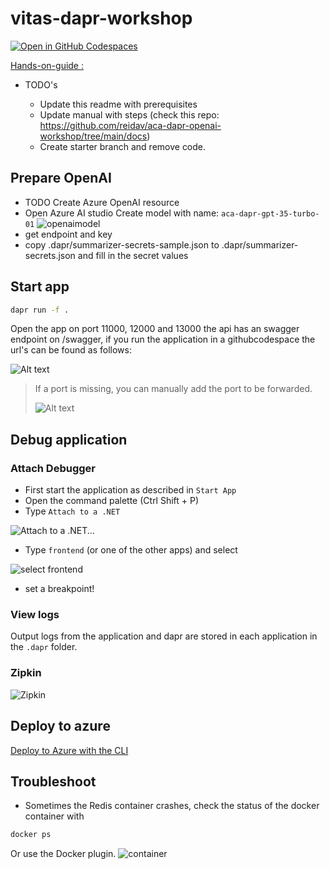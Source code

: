 # vitas-dapr-workshop
[![Open in GitHub Codespaces](https://github.com/codespaces/badge.svg)](https://codespaces.new/arnoldboersma/vitas-dapr-workshop)

[Hands-on-guide :](https://arnoldboersma.github.io/vitas-dapr-workshop/)

- TODO's

  - Update this readme with prerequisites
  - Update manual with steps (check this repo: https://github.com/reidav/aca-dapr-openai-workshop/tree/main/docs)
  - Create starter branch and remove code.

## Prepare OpenAI
- TODO Create Azure OpenAI resource
- Open Azure AI studio
Create model with name: `aca-dapr-gpt-35-turbo-01`
![openaimodel](docs/images/openaimodel.png)
- get endpoint and key
- copy .dapr/summarizer-secrets-sample.json to .dapr/summarizer-secrets.json and fill in the secret values

## Start app

```bash
dapr run -f .
```

Open the app on port 11000, 12000 and 13000 the api has an swagger endpoint on /swagger, if you run the application in a githubcodespace the url's can be found as follows:

![Alt text](docs/images/port.png)

> If a port is missing, you can manually add the port to be forwarded.
>
> ![Alt text](docs/images/forewardport.png)

## Debug application

### Attach Debugger
- First start the application as described in `Start App`
- Open the command palette (Ctrl Shift + P)
- Type `Attach to a .NET`

![Attach to a .NET...](docs/images/attach.png)
- Type `frontend` (or one of the other apps) and select

![select frontend](docs/images/selectprocess.png)
- set a breakpoint!

### View logs
Output logs from the application and dapr are stored in each application in the `.dapr` folder.

### Zipkin
![Zipkin](docs/images/zipkin.png)

## Deploy to azure
[Deploy to Azure with the CLI](./deploy//containerapps/README.md)

## Troubleshoot
- Sometimes the Redis container crashes, check the status of the docker container with
```bash
docker ps
```
Or use the Docker plugin.
![container](docs/images/container.png)